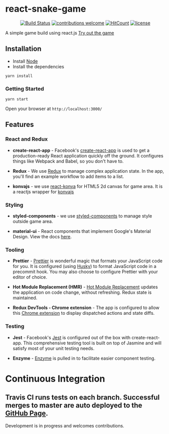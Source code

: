 react-snake-game
==============

<div align="center">

[![Build Status](https://travis-ci.org/benhurdavies/react-snake-game.svg?branch=master)](https://travis-ci.org/benhurdavies/react-snake-game)
[![contributions welcome](https://img.shields.io/badge/contributions-welcome-brightgreen.svg?style=flat)](https://github.com/benhurdavies/react-snake-game)
[![HitCount](http://hits.dwyl.io/benhurdavies/react-snake-game.svg)](https://github.com/benhurdavies/react-snake-game)
[![license](https://img.shields.io/github/license/mashape/apistatus.svg)](https://github.com/benhurdavies/react-snake-game/blob/master/LICENSE)

</div>

A simple game build using react.js
[Try out the game](https://benhurdavies.github.io/react-snake-game/)

## Installation

- Install [Node](http://nodejs.org/download/)
- Install the dependencies

```
yarn install
```

### Getting Started

```
yarn start
```

Open your browser at `http://localhost:3000/`

## Features

### React and Redux

* **create-react-app** - Facebook's [create-react-app](https://github.com/facebookincubator/create-react-app) is used to get a production-ready React application quickly off the ground. It configures things like Webpack and Babel, so you don't have to.

* **Redux** - We use [Redux](https://github.com/reactjs/redux) to manage complex application state. In the app, you'll find an example workflow to add items to a list.

* **konvajs** -  we use [react-konva](https://github.com/konvajs/react-konva) for HTML5 2d canvas for game area. It is a reactjs wrapper for [konvajs](https://konvajs.github.io/)

### Styling
* **styled-components** - we use [styled-components](https://www.styled-components.com) to manage style outside game area.

* **material-ui** - React components that implement Google's Material Design. View the docs [here](https://material-ui.com/).


### Tooling

* **Prettier** - [Prettier](https://github.com/prettier/prettier) is wonderful magic that formats your JavaScript code for you. It is configured (using [Husky](https://github.com/typicode/husky)) to format JavaScript code in a precommit hook. You may also choose to configure Prettier with your editor of choice.

* **Hot Module Replacement (HMR)** -
[Hot Module Replacement](https://webpack.js.org/concepts/hot-module-replacement) updates the application on code change, without refreshing. Redux state is maintained.

* **Redux DevTools - Chrome extension** - The app is configured to allow this [Chrome extension](https://chrome.google.com/webstore/detail/redux-devtools/lmhkpmbekcpmknklioeibfkpmmfibljd?hl=en) to display dispatched actions and state diffs.

### Testing

* **Jest** - Facebook's [Jest](https://github.com/facebook/jest/) is configured out of the box with create-react-app. This comprehensive testing tool is built on top of Jasmine and will satisfy most of your unit testing needs.

* **Enzyme** - [Enzyme](https://github.com/airbnb/enzyme) is pulled in to facilitate easier component testing.

# Continuous Integration

Travis CI runs tests on each branch. Successful merges to master are auto deployed to the [GitHub Page](http://benhurdavies.github.io/react-snake-game). 
---

Development is in progress and welcomes contributions.
